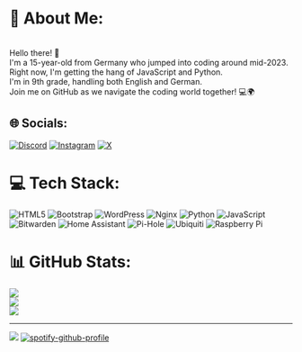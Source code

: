 # 💫 About Me:
<br>Hello there! 👋 <br>I'm a 15-year-old from Germany who jumped into coding around mid-2023. <br>Right now, I'm getting the hang of JavaScript and Python. <br>I'm in 9th grade, handling both English and German. <br>Join me on GitHub as we navigate the coding world together! 💻🌍


## 🌐 Socials:
[![Discord](https://img.shields.io/badge/Discord-%237289DA.svg?logo=discord&logoColor=white)](https://discord.gg/x6e7Ve7kfq) [![Instagram](https://img.shields.io/badge/Instagram-%23E4405F.svg?logo=Instagram&logoColor=white)](https://instagram.com/xniiicki) [![X](https://img.shields.io/badge/X-black.svg?logo=X&logoColor=white)](https://x.com/NL2709) 

# 💻 Tech Stack:
![HTML5](https://img.shields.io/badge/html5-%23E34F26.svg?style=for-the-badge&logo=html5&logoColor=white) ![Bootstrap](https://img.shields.io/badge/bootstrap-%238511FA.svg?style=for-the-badge&logo=bootstrap&logoColor=white) ![WordPress](https://img.shields.io/badge/WordPress-%23117AC9.svg?style=for-the-badge&logo=WordPress&logoColor=white) ![Nginx](https://img.shields.io/badge/nginx-%23009639.svg?style=for-the-badge&logo=nginx&logoColor=white) ![Python](https://img.shields.io/badge/python-3670A0?style=for-the-badge&logo=python&logoColor=ffdd54) ![JavaScript](https://img.shields.io/badge/javascript-%23323330.svg?style=for-the-badge&logo=javascript&logoColor=%23F7DF1E) ![Bitwarden](https://img.shields.io/badge/bitwarden-%23175DDC.svg?style=for-the-badge&logo=bitwarden&logoColor=white) ![Home Assistant](https://img.shields.io/badge/home%20assistant-%2341BDF5.svg?style=for-the-badge&logo=home-assistant&logoColor=white) ![Pi-Hole](https://img.shields.io/badge/pihole-%2396060C.svg?style=for-the-badge&logo=pi-hole&logoColor=white) ![Ubiquiti](https://img.shields.io/badge/ubiquiti-%230559C9.svg?style=for-the-badge&logo=ubiquiti&logoColor=white) ![Raspberry Pi](https://img.shields.io/badge/-RaspberryPi-C51A4A?style=for-the-badge&logo=Raspberry-Pi)
# 📊 GitHub Stats:
![](https://github-readme-stats.vercel.app/api?username=xNiicki&theme=omni&hide_border=false&include_all_commits=false&count_private=false)<br/>
![](https://github-readme-streak-stats.herokuapp.com/?user=xNiicki&theme=omni&hide_border=false)<br/>
![](https://github-readme-stats.vercel.app/api/top-langs/?username=xNiicki&theme=omni&hide_border=false&include_all_commits=false&count_private=false&layout=compact)

---
[![](https://visitcount.itsvg.in/api?id=xNiicki&icon=0&color=0)](https://visitcount.itsvg.in)
[![spotify-github-profile](https://spotify-github-profile.vercel.app/api/view?uid=2nbguognvbcag59t1pbu2weon&cover_image=true&theme=natemoo-re&show_offline=false&background_color=000000&interchange=false&bar_color=000000&bar_color_cover=true)](https://spotify-github-profile.vercel.app/api/view?uid=2nbguognvbcag59t1pbu2weon&redirect=true)

<!-- Proudly created with GPRM ( https://gprm.itsvg.in ) -->
